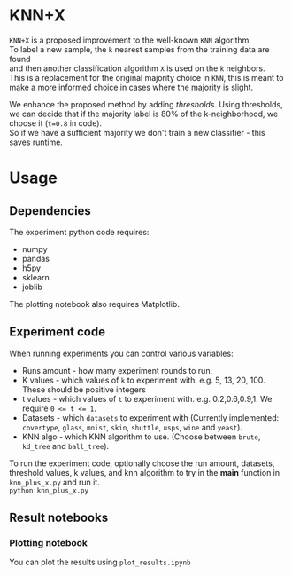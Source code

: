 # KNN+X
`KNN+X` is a proposed improvement to the well-known `KNN` algorithm.  
To label a new sample, the `k` nearest samples from the training data are found  
and then another classification algorithm `X` is used on the `k` neighbors.  
This is a replacement for the original majority choice in `KNN`, this is meant to make a more informed choice in cases where the majority is slight.

We enhance the proposed method by adding _thresholds_. Using thresholds, we can decide that if the majority label is 80% of the k-neighborhood, we choose it (`t=0.8` in code).  
So if we have a sufficient majority we don't train a new classifier - this saves runtime.

# Usage
## Dependencies
The experiment python code requires:
- numpy
- pandas
- h5py
- sklearn
- joblib

The plotting notebook also requires Matplotlib.
## Experiment code
When running experiments you can control various variables:
- Runs amount - how many experiment rounds to run.
- K values - which values of `k` to experiment with. e.g. 5, 13, 20, 100. These should be positive integers
- t values  - which values of `t` to experiment with. e.g. 0.2,0.6,0.9,1. We require `0 <= t <= 1`.
- Datasets - which `datasets` to experiment with (Currently implemented: `covertype`, `glass`, `mnist`, `skin`, `shuttle`, `usps`, `wine` and `yeast`).
- KNN algo - which KNN algorithm to use. (Choose between `brute`, `kd_tree` and `ball_tree`).
    
To run the experiment code, optionally choose the run amount, datasets, threshold values, k values, and knn algorithm to try in the __main__ function in `knn_plus_x.py` and run it.  
`python knn_plus_x.py`

## Result notebooks
### Plotting notebook
You can plot the results using `plot_results.ipynb`
